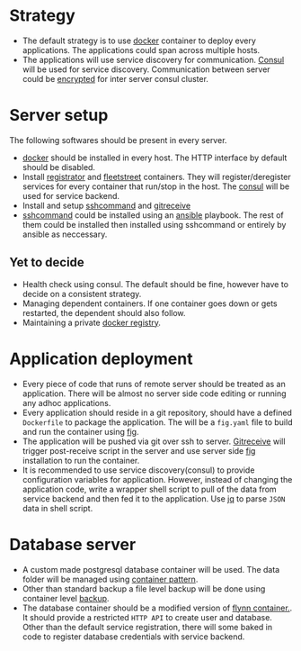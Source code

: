 # Strategy
* The default strategy is to use [docker](http://docker.io) container to deploy
  every applications. The applications could span across multiple hosts. 
* The applications will use service discovery for communication.
  [Consul](http://consul.io) will be used for service discovery. Communication
  between server could be
  [encrypted](http://www.consul.io/docs/agent/encryption.html) for inter server
  consul cluster.

# Server setup
The following softwares should be present in every server.

* [docker](docker.io) should be installed in every host. The HTTP interface by default should be disabled.
* Install [registrator](https://github.com/progrium/registrator) and
  [fleetstreet](https://github.com/binocarlos/fleetstreet) containers. They
  will register/deregister services for every container that run/stop in the
  host. The [consul](http://consul.io) will be used for service backend.
* Install and setup [sshcommand](https://github.com/progrium/sshcommand) and
  [gitreceive](https://github.com/progrium/gitreceive)
* [sshcommand](https://github.com/progrium/sshcommand) could be installed using
  an [ansible](http://www.ansible.com/home) playbook. The rest of them could be
  installed then installed using sshcommand or entirely by ansible as
  neccessary.

## Yet to decide
* Health check using consul. The default should be fine, however have to decide
  on a consistent strategy.
* Managing dependent containers. If one container goes down or gets restarted,
  the dependent should also follow.
* Maintaining a private [docker registry](https://github.com/docker/docker-registry).

# Application deployment
* Every piece of code that runs of remote server should be treated as an
  application. There will be almost no server side code editing or running any
  adhoc applications.
* Every application should reside in a git repository, should have a defined
  ```Dockerfile``` to package the application.  The will be a ```fig.yaml```
  file to build and run the container using
  [fig](http://www.fig.sh/index.html). 
* The application will be pushed via git over ssh to server.
  [Gitreceive](https://github.com/progrium/gitreceive) will trigger
  post-receive script in the server and use server side
  [fig](http://www.fig.sh/index.html) installation to run the container.
* It is recommended to use service discovery(consul) to provide configuration
  variables for application. However, instead of changing the application code,
  write a wrapper shell script to pull of the data from service backend and
  then fed it to the application. Use [jq](http://stedolan.github.io/jq/) to
  parse ```JSON``` data in shell script.

# Database server
* A custom made postgresql database container will be used. The data folder
  will be managed using [container
  pattern](https://docs.docker.com/userguide/dockervolumes/). 
* Other than standard backup a file level backup will be done using container
  level
  [backup](https://docs.docker.com/userguide/dockervolumes/#backup-restore-or-migrate-data-volumes).
* The database container should be a modified version of [flynn
  container.](https://github.com/flynn/flynn/tree/master/appliance/postgresql).
  It should provide a restricted ```HTTP API``` to create user and database.
  Other than the default service registration, there will some baked in code to
  register database credentials with service backend.
